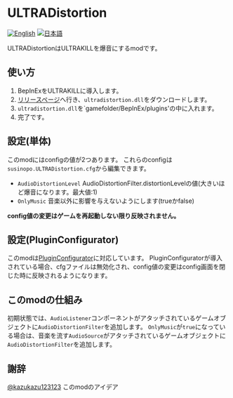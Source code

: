 # ULTRADistortion

[![English](https://img.shields.io/badge/English-a?style=flat-square&color=blue)](https://github.com/main1108/ultradistortion/blob/master/README.md) [![日本語](https://img.shields.io/badge/%E6%97%A5%E6%9C%AC%E8%AA%9E-a?style=flat-square)](https://github.com/main1108/ultradistortion/blob/master/README_JP.md)

ULTRADistortionはULTRAKILLを爆音にするmodです。

## 使い方

1. BepInExをULTRAKILLに導入します。
2. [リリースページ](https://github.com/main1108/ultradistortion/releases)へ行き、`ultradistortion.dll`をダウンロードします。
3. `ultradistortion.dll`を`gamefolder/BepInEx/plugins'の中に入れます。
4. 完了です。

## 設定(単体)

このmodにはconfigの値が2つあります。
これらのconfigは`susinopo.ULTRADistortion.cfg`から編集できます。

- `AudioDistortionLevel` AudioDistortionFilter.distortionLevelの値(大きいほど爆音になります。最大値:1)
- `OnlyMusic` 音楽以外に影響を与えないようにします(trueかfalse)

**config値の変更はゲームを再起動しない限り反映されません。**

## 設定(PluginConfigurator)

このmodは[PluginConfigurator](https://github.com/eternalUnion/UKPluginConfigurator)に対応しています。
PluginConfiguratorが導入されている場合、cfgファイルは無効化され、config値の変更はconfig画面を閉じた時に反映されるようになります。

## このmodの仕組み

初期状態では、`AudioListener`コンポーネントがアタッチされているゲームオブジェクトに`AudioDistortionFilter`を追加します。
`OnlyMusic`が`true`になっている場合は、音楽を流す`AudioSource`がアタッチされているゲームオブジェクトに`AudioDistortionFilter`を追加します。

## 謝辞

[@kazukazu123123](https://github.com/kazukazu123123) このmodのアイデア
